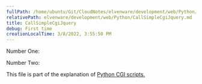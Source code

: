 ```yaml
---
fullPath: /home/ubuntu/Git/CloudNotes/elvenware/development/web/Python/CallSimpleCgiJquery.md
relativePath: elvenware/development/web/Python/CallSimpleCgiJquery.md
title: CallSimpleCgiJquery
debug: First time
creationLocalTime: 3/8/2022, 3:55:50 PM
---
```


<!-- toc -->
<!-- tocstop -->

Number One:

Number Two:

This file is part of the explanation of [Python CGI
scripts.](PythonScripts.html#moreCgi)
